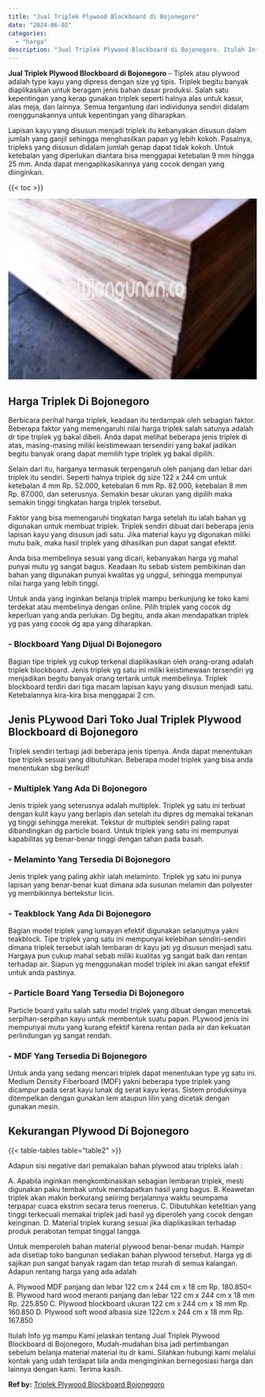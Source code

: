 ```yaml
---
title: "Jual Triplek Plywood Blockboard di Bojonegoro"
date: "2024-06-02"
categories: 
  - "harga"
description: "Jual Triplek Plywood Blockboard di Bojonegoro. Itulah Info yg mampu Kami jelaskan tentang Jual Triplek Plywood Blockboard di Bojonegoro, Mudah-mudahan bisa j..."
---
```


**Jual Triplek Plywood Blockboard di Bojonegoro** – Tiplek atau plywood adalah type kayu yang dipress dengan size yg tipis. Triplek begitu banyak diaplikasikan untuk beragam jenis bahan dasar produksi. Salah satu kepentingan yang kerap gunakan triplek seperti halnya alas untuk kasur, alas meja, dan lainnya. Semua tergantung dari individunya sendiri didalam menggunakannya untuk kepentingan yang diharapkan.

Lapisan kayu yang disusun menjadi triplek itu kebanyakan disusun dalam jumlah yang ganjil sehingga menghasilkan papan yg lebih kokoh. Pasalnya, tripleks yang disusun didalam jumlah genap dapat tidak kokoh. Untuk ketebalan yang diperlukan diantara bisa menggapai ketebalan 9 mm hingga 25 mm. Anda dapat mengaplikasikannya yang cocok dengan yang diinginkan.

{{< toc >}}

![Jual Triplek Plywood Blockboard di Bojonegoro](/images/jual-triplek-murah-44.png)

## Harga Triplek Di Bojonegoro

Berbicara perihal harga triplek, keadaan itu terdampak oleh sebagian faktor. Beberapa faktor yang memengaruhi nilai harga triplek salah satunya adalah dr tipe triplek yg bakal dibeli. Anda dapat melihat beberapa jenis triplek di atas, masing-masing miliki keistimewaan tersendiri yang bakal jadikan begitu banyak orang dapat memilih type triplek yg bakal dipilih.

Selain dari itu, harganya termasuk terpengaruh oleh panjang dan lebar dari triplek itu sendiri. Seperti halnya triplek dg size 122 x 244 cm untuk ketebalan 4 mm Rp. 52.000, ketebalan 6 mm Rp. 82.000, ketebalan 8 mm Rp. 87.000, dan seterusnya. Semakin besar ukuran yang dipilih maka semakin tinggi tingkatan harga triplek tersebut.

Faktor yang bisa memengaruhi tingkatan harga setelah itu ialah bahan yg digunakan untuk membuat triplek. Triplek sendiri dibuat dari beberapa jenis lapisan kayu yang disusun jadi satu. Jika material kayu yg digunakan miliki mutu baik, maka hasil triplek yang dihasilkan pun dapat sangat efektif.

Anda bisa membelinya sesuai yang dicari, kebanyakan harga yg mahal punyai mutu yg sangat bagus. Keadaan itu sebab sistem pembikinan dan bahan yang digunakan punyai kwalitas yg unggul, sehingga mempunyai nilai harga yang lebih tinggi.

Untuk anda yang inginkan belanja triplek mampu berkunjung ke toko kami terdekat atau membelinya dengan online. Pilih triplek yang cocok dg keperluan yang anda perlukan. Dg begitu, anda akan mendapatkan triplek yg pas yang cocok dg apa yang diharapkan.

### \- Blockboard Yang Dijual Di Bojonegoro

Bagian tipe triplek yg cukup terkenal diaplikasikan oleh orang-orang adalah triplek blockboard. Jenis triplek yg satu ini miliki keistimewaan tersendiri yg menjadikan begitu banyak orang tertarik untuk membelinya. Triplek blockboard terdiri dari tiga macam lapisan kayu yang disusun menjadi satu. Ketebalannya kira-kira bisa menggapai 2 cm.

## Jenis PLywood Dari Toko Jual Triplek Plywood Blockboard di Bojonegoro

Triplek sendiri terbagi jadi beberapa jenis tipenya. Anda dapat menentukan tipe triplek sesuai yang dibutuhkan. Beberapa model triplek yang bisa anda menentukan sbg berikut!

### \- Multiplek Yang Ada Di Bojonegoro

Jenis triplek yang seterusnya adalah multiplek. Triplek yg satu ini terbuat dengan kulit kayu yang berlapis dan setelah itu dipres dg memakai tekanan yg tinggi sehingga merekat. Tekstur dr multiplek sendiri paling rapat dibandingkan dg particle board. Untuk triplek yang satu ini mempunyai kapabilitas yg benar-benar tinggi dengan tahan pada basah.

### \- Melaminto Yang Tersedia Di Bojonegoro

Jenis triplek yang paling akhir ialah melaminto. Triplek yg satu ini punya lapisan yang benar-benar kuat dimana ada susunan melamin dan polyester yg membikinnya bertekstur licin.

### \- Teakblock Yang Ada Di Bojonegoro

Bagian model triplek yang lumayan efektif digunakan selanjutnya yakni teakblock. Tipe triplek yang satu ini mempunyai kelebihan sendiri-sendiri dimana triplek tersebut ialah lembaran dr kayu jati yg disusun menjadi satu. Hargaya pun cukup mahal sebab miliki kualitas yg sangat baik dan rentan terhadap air. Siapun yg menggunakan model triplek ini akan sangat efektif untuk anda pastinya.

### \- Particle Board Yang Tersedia Di Bojonegoro

Particle board yaitu salah satu model triplek yang dibuat dengan mencetak serpihan-serpihan kayu untuk membentuk suatu papan. PLywood jenis ini mempunyai mutu yang kurang efektif karena rentan pada air dan kekuatan perlindungan yg sangat rendah.

### \- MDF Yang Tersedia Di Bojonegoro

Untuk anda yang sedang mencari triplek dapat menentukan type yg satu ini. Medium Density Fiberboard (MDF) yakni beberapa type triplek yang dicampur pada serat kayu lunak dg serat kayu keras. Sistem produksinya ditempelkan dengan gunakan lem ataupun lilin yang dicetak dengan gunakan mesin.

## Kekurangan Plywood Di Bojonegoro

{{< table-tables table="table2" >}}

Adapun sisi negative dari pemakaian bahan plywood atau tripleks ialah :

A. Apabila inginkan mengkombinasikan sebagian lembaran triplek, mesti digunakan paku tembak untuk mendapatkan hasil yang bagus. B. Keawetan triplek akan makin berkurang seiiring berjalannya waktu seumpama terpapar cuaca ekstrim secara terus menerus. C. Dibutuhkan ketelitian yang tinggi terkecuali memakai triplek jadi hasil yg diperoleh yang cocok dengan keinginan. D. Material triplek kurang sesuai jika diaplikasikan terhadap produk perabotan tempat tinggal tangga.

Untuk memperoleh bahan material plywood benar-benar mudah. Hampir ada disetiap toko bangunan sediakan bahan plywood tersebut. Harga yg di sajikan pun sangat banyak ragam dan tetap murah di semua kalangan. Adapun rentang harga yang ada adalah

A. Plywood MDF panjang dan lebar 122 cm x 244 cm x 18 cm Rp. 180.850< B. Plywood hard wood meranti panjang dan lebar 122 cm x 244 cm x 18 mm Rp. 225.850 C. Plywood blockboard ukuran 122 cm x 244 cm x 18 mm Rp. 160.850 D. Plywood soft wood albasia size 122cm x 244 cm x 18 mm Rp. 167.850

Itulah Info yg mampu Kami jelaskan tentang Jual Triplek Plywood Blockboard di Bojonegoro, Mudah-mudahan bisa jadi pertimbangan sebelum belanja material material itu dr kami. Silahkan hubungi kami melalui kontak yang udah terdapat bila anda menginginkan bernegosiasi harga dan lainnya dengan kami. Terima kasih.

**Ref by:** [Triplek Plywood Blockboard Bojonegoro](https://id.wikipedia.org/wiki/Triplek)
